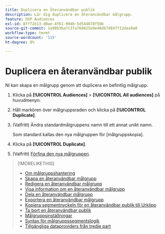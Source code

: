 ```yaml
---
title: Duplicera en återanvändbar publik
description: Lär dig duplicera en återanvändbar målgrupp.
feature: DSP Audiences
exl-id: 8ff72e13-d0ae-4f61-904b-5d544878f58b
source-git-commit: 1a98b3ba7c37a768825e9e48db7d847f12daa9a0
workflow-type: tm+mt
source-wordcount: '115'
ht-degree: 0%

---
```


# Duplicera en återanvändbar publik

Ni kan skapa en målgrupp genom att duplicera en befintlig målgrupp.

1. Klicka på **[!UICONTROL Audiences]** > **[!UICONTROL All audiences]** på huvudmenyn.

1. Håll markören över målgruppsraden och klicka på **[!UICONTROL Duplicate]**.

1. (Valfritt) Ändra standardmålgruppens namn till ett annat unikt namn.

   Som standard kallas den nya målgruppen för [målgruppskopia].

1. Klicka på **[!UICONTROL Duplicate]**.

1. (Valfritt) [Förfina den nya målgruppen](reusable-audience-edit.md).

>[!MORELIKETHIS]
>
>* [Om målgruppshantering](audience-about.md)
>* [Skapa en återanvändbar målgrupp](reusable-audience-create.md)
>* [Redigera en återanvändbar målgrupp](reusable-audience-edit.md)
>* [Visa information om en återanvändbar målgrupp](reusable-audience-view-details.md)
>* [Dela en återanvändbar målgrupp](reusable-audience-share.md)
>* [Exportera en återanvändbar målgrupp](reusable-audience-export.md)
>* [Kopiera segmentnyckeln för en återanvändbar publik till Urklipp](reusable-audience-clipboard.md)
>* [Ta bort en återanvändbar publik](reusable-audience-delete.md)
>* [Målgruppsinställningar](audience-settings.md)
>* [Syntax för målgruppssegmentslogik](audience-segment-logic-syntax.md)
>* [Tillgängliga dataproviders från tredje part](third-party-data-providers.md)
